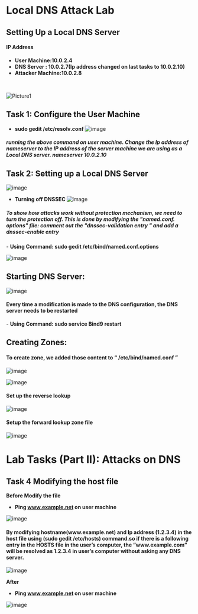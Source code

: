 <h1> Local DNS Attack Lab</h1>

<h2>Setting Up a Local DNS Server</h2>
 <h4>IP Address </h4>
 
- <b>User Machine:10.0.2.4</b> 
- <b>DNS Server : 10.0.2.7(Ip address changed on last tasks to 10.0.2.10)</b>
- <b>Attacker Machine:10.0.2.8</b>
<br />

![Picture1](https://user-images.githubusercontent.com/99901204/215654584-3fa12d25-718f-48db-8599-7369ce5a97f3.png)


<h2>Task 1: Configure the User Machine</h2>

- <b>sudo gedit /etc/resolv.conf</b> 
![image](https://user-images.githubusercontent.com/99901204/215654748-f9792523-0808-4450-88bf-78675fbda025.png)

 <h5>running the above command on user machine. Change the Ip address of nameserver to the IP address of the server machine we are using as a Local DNS server. nameserver 10.0.2.10</h5>

<h2>Task 2: Setting up a Local DNS Server </h2>

![image](https://user-images.githubusercontent.com/99901204/215654824-eeef8544-7426-45dc-98d1-b6da90a500d8.png)

- <b>Turning off DNSSEC </b> 
![image](https://user-images.githubusercontent.com/99901204/215654968-55f5edf3-9942-470c-8fed-c66c00a2a067.png)

<h5>To show how attacks work without protection mechanism, we need to turn the protection off. This is done by modifying the "named.conf. options" file: comment out the "dnssec-validation entry " and add a dnssec-enable entry </h5>
- <b>  Using Command: sudo gedit /etc/bind/named.conf.options </b> 

![image](https://user-images.githubusercontent.com/99901204/215655029-e6741bfb-f39d-4f1b-99b0-d8d9ab6d460d.png)

<h2>Starting DNS Server:</h2>


![image](https://user-images.githubusercontent.com/99901204/215656256-826608fe-4def-4c57-bc6c-c14d62f4ee43.png)


<h4> Every time a modification is made to the DNS configuration, the DNS server needs to be restarted </h4>
- <b>  Using Command: sudo service Bind9 restart </b> 
<h2>Creating Zones: </h2>
<h4> To create zone, we added those content to “  /etc/bind/named.conf ” </h4>

![image](https://user-images.githubusercontent.com/99901204/215655484-09125f72-dd76-426b-984b-a14750731ff4.png)

![image](https://user-images.githubusercontent.com/99901204/215655495-2d326b57-0a6d-4240-a617-f6aace9e0e46.png)
<h4> Set up the reverse lookup </h4>

![image](https://user-images.githubusercontent.com/99901204/215655634-09d14a97-f99d-4903-86f0-363dc8e53803.png)
<h4>Setup the forward lookup zone file </h4>

![image](https://user-images.githubusercontent.com/99901204/215655695-913eaf4b-ae5f-4182-be9d-0c360ff3cff5.png)

<h1>Lab Tasks (Part II): Attacks on DNS</h1>

<h2>Task 4 Modifying the host file</h2>

<b> Before Modify the file </b>
- <b> Ping www.example.net on user machine </b>

![image](https://user-images.githubusercontent.com/99901204/215657321-fdffae9e-5313-44a3-9a91-eeb68374e2da.png)
<h4> By modifying hostname(www.example.net) and Ip address (1.2.3.4) in the host file using (sudo gedit /etc/hosts) command.so if there is a following entry in the HOSTS file in the user’s computer, the “www.example.com” will be resolved as 1.2.3.4 in user’s computer without asking any DNS server. </h4>

![image](https://user-images.githubusercontent.com/99901204/215657528-4ba84ba2-33e5-486b-bd67-19f3ccc0e02b.png)


<b>After</b>
- <b> Ping www.example.net on user machine </b>

![image](https://user-images.githubusercontent.com/99901204/215657599-5455ea31-d50f-476e-87c7-d9208780bfa9.png)


<!--
 ```diff
- text in red
+ text in green
! text in orange
# text in gray
@@ text in purple (and bold)@@
```
--!>
